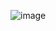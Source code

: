 ![image](https://user-images.githubusercontent.com/94839531/154205941-e02a4e73-14aa-4967-b7bd-7dcc7ab2edcb.png)


